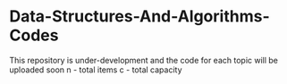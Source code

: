# Data-Structures-And-Algorithms-Codes
This repository is under-development and the code for each topic will be uploaded soon
n - total items
c - total capacity
